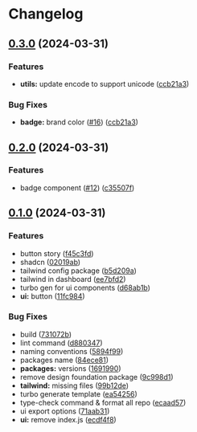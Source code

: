 # Changelog

## [0.3.0](https://github.com/Danishsjjd/feat-monorepo/compare/ui-v0.2.0...ui-v0.3.0) (2024-03-31)


### Features

* **utils:** update encode to support unicode ([ccb21a3](https://github.com/Danishsjjd/feat-monorepo/commit/ccb21a35160a6462bab73b1ca4b2772bc1a45de4))


### Bug Fixes

* **badge:** brand color ([#16](https://github.com/Danishsjjd/feat-monorepo/issues/16)) ([ccb21a3](https://github.com/Danishsjjd/feat-monorepo/commit/ccb21a35160a6462bab73b1ca4b2772bc1a45de4))

## [0.2.0](https://github.com/Danishsjjd/feat-monorepo/compare/ui-v0.1.0...ui-v0.2.0) (2024-03-31)


### Features

* badge component ([#12](https://github.com/Danishsjjd/feat-monorepo/issues/12)) ([c35507f](https://github.com/Danishsjjd/feat-monorepo/commit/c35507f98aae1d3f7e2db55456d1fb95e814ef19))

## [0.1.0](https://github.com/Danishsjjd/feat-monorepo/compare/ui-v0.0.1...ui-v0.1.0) (2024-03-31)


### Features

* button story ([f45c3fd](https://github.com/Danishsjjd/feat-monorepo/commit/f45c3fdebb4e500fb4fb0efb54583ea001eea2ef))
* shadcn ([02019ab](https://github.com/Danishsjjd/feat-monorepo/commit/02019ab9b877bc788d38646bc12663edc8427532))
* tailwind config package ([b5d209a](https://github.com/Danishsjjd/feat-monorepo/commit/b5d209a29263f61fdcf4ca5974475f883c318dfa))
* tailwind in dashboard ([ee7bfd2](https://github.com/Danishsjjd/feat-monorepo/commit/ee7bfd23bbe52cdcbd491eca2f677bb006ddd65c))
* turbo gen for ui components ([d68ab1b](https://github.com/Danishsjjd/feat-monorepo/commit/d68ab1b6c5e0a5d2948135616826a3fd64bb595a))
* **ui:** button ([11fc984](https://github.com/Danishsjjd/feat-monorepo/commit/11fc984b70afa3d58b50c5e25a6bdf27b0f57538))


### Bug Fixes

* build ([731072b](https://github.com/Danishsjjd/feat-monorepo/commit/731072b5fc00ac430e4e1bae2927661e39b46fac))
* lint command ([d880347](https://github.com/Danishsjjd/feat-monorepo/commit/d880347d13eb3d7c05e16762b037ef97dca842eb))
* naming conventions ([5894f99](https://github.com/Danishsjjd/feat-monorepo/commit/5894f99abdf83096bb1df242b52c7825bc55b1c6))
* packages name ([84ece81](https://github.com/Danishsjjd/feat-monorepo/commit/84ece81634749d0f6b3c9ec539ccfc2605c8c9fc))
* **packages:** versions ([1691990](https://github.com/Danishsjjd/feat-monorepo/commit/1691990d705f55ff3fc619f97c4f6292a00e1aad))
* remove design foundation package ([9c998d1](https://github.com/Danishsjjd/feat-monorepo/commit/9c998d1416ed8b33dba0ad0077d93c55f9696f67))
* **tailwind:** missing files ([99b12de](https://github.com/Danishsjjd/feat-monorepo/commit/99b12de27ed7bd4d3c7a47f1ee922af2c1163144))
* turbo generate template ([ea54256](https://github.com/Danishsjjd/feat-monorepo/commit/ea54256673ec187165105e93079ac4694d1c6b49))
* type-check command & format all repo ([ecaad57](https://github.com/Danishsjjd/feat-monorepo/commit/ecaad575ca18b02aba9bad62c0e678868b2c9329))
* ui export options ([71aab31](https://github.com/Danishsjjd/feat-monorepo/commit/71aab31a63992aa526f960097061a8f6f154fef9))
* **ui:** remove index.js ([ecdf4f8](https://github.com/Danishsjjd/feat-monorepo/commit/ecdf4f8396750f86f42f5c6df01a18093e1d0c21))
